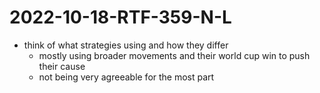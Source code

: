 # 2022-10-18-RTF-359-N-L
- think of what strategies using and how they differ
  - mostly using broader movements and their world cup win to push their cause
  - not being very agreeable for the most part 
